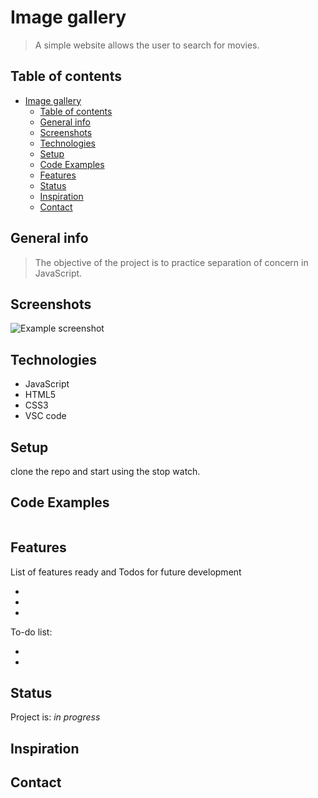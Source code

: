 # Image gallery

> A simple website allows the user to search for movies.

## Table of contents

- [Image gallery](#image-gallery)
  - [Table of contents](#table-of-contents)
  - [General info](#general-info)
  - [Screenshots](#screenshots)
  - [Technologies](#technologies)
  - [Setup](#setup)
  - [Code Examples](#code-examples)
  - [Features](#features)
  - [Status](#status)
  - [Inspiration](#inspiration)
  - [Contact](#contact)

## General info

> The objective of the project is to practice separation of concern in
> JavaScript.

## Screenshots

![Example screenshot](./assets/Capture%20d'écran%202024-05-02%20022122.png)

## Technologies

- JavaScript
- HTML5
- CSS3
- VSC code

## Setup

clone the repo and start using the stop watch.

## Code Examples

```js

```

## Features

List of features ready and Todos for future development

-
-
-

To-do list:

-
-

## Status

Project is: _in progress_

## Inspiration

## Contact
